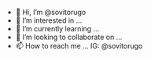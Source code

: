 - 👋 Hi, I’m @sovitorugo
- 👀 I’m interested in ...
- 🌱 I’m currently learning ...
- 💞️ I’m looking to collaborate on ... 
- 📫 How to reach me ... IG: @sovitorugo

<!---
sovitorugo/sovitorugo is a ✨ special ✨ repository because its `README.md` (this file) appears on your GitHub profile.
You can click the Preview link to take a look at your changes.
--->
